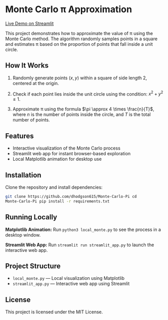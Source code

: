 # Monte Carlo π Approximation

[Live Demo on
Streamlit](https://monte-carlo-pi-efxp3lntxpzv8g8wm6ejbv.streamlit.app)

This project demonstrates how to approximate the value of π using the Monte
Carlo method. The algorithm randomly samples points in a square and estimates π
based on the proportion of points that fall inside a unit circle.

## How It Works

1. Randomly generate points $(x, y)$ within a square of side length 2, centered
   at the origin.

2. Check if each point lies inside the unit circle using the condition: $x^2 +
   y^2 \leq 1$.

3. Approximate π using the formula $\pi \approx 4 \times \frac{n}{T}$, where
   $n$ is the number of points inside the circle, and $T$ is the total number
   of points.

## Features

- Interactive visualization of the Monte Carlo process
- Streamlit web app for instant browser-based exploration
- Local Matplotlib animation for desktop use

## Installation

Clone the repository and install dependencies:

```bash
git clone https://github.com/dhodgson615/Monte-Carlo-Pi cd
Monte-Carlo-Pi pip install -r requirements.txt
```

## Running Locally

**Matplotlib Animation:**  Run `python3 local_monte.py` to see the process in a
desktop window.

**Streamlit Web App:**  Run `streamlit run streamlit_app.py` to launch the
interactive web app.

## Project Structure

- `local_monte.py` — Local visualization using Matplotlib
- `streamlit_app.py` — Interactive web app using Streamlit

## License

This project is licensed under the MIT License.


